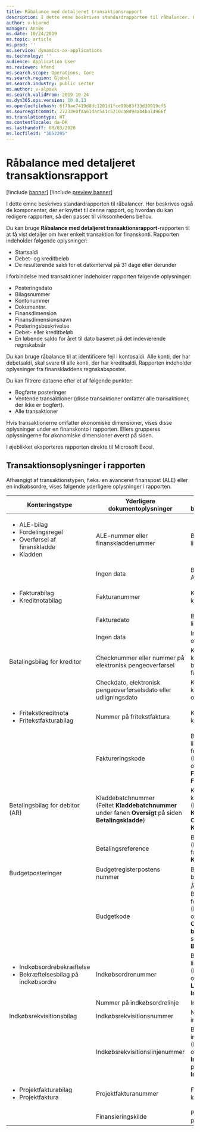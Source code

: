 ```yaml
---
title: Råbalance med detaljeret transaktionsrapport
description: I dette emne beskrives standardrapporten til råbalancer. Her beskrives også de komponenter, der er knyttet til denne rapport, og hvordan du kan redigere rapporten, så den passer til virksomhedens behov.
author: v-kiarnd
manager: AnnBe
ms.date: 10/24/2019
ms.topic: article
ms.prod: ''
ms.service: dynamics-ax-applications
ms.technology: ''
audience: Application User
ms.reviewer: kfend
ms.search.scope: Operations, Core
ms.search.region: Global
ms.search.industry: public sector
ms.author: v-alpavk
ms.search.validFrom: 2019-10-24
ms.dyn365.ops.version: 10.0.13
ms.openlocfilehash: 6f79ae7419d8dc1201d1fce99b83f33d30919cf5
ms.sourcegitcommit: 27233e0fda61dac541c5210ca8d94ab4ba74966f
ms.translationtype: HT
ms.contentlocale: da-DK
ms.lasthandoff: 08/03/2020
ms.locfileid: "3652205"
---
```

# <a name="trial-balance-with-transactional-detail-report"></a>Råbalance med detaljeret transaktionsrapport

[!include [banner](../includes/banner.md)]
[!include [preview banner](../includes/preview-banner.md)]

I dette emne beskrives standardrapporten til råbalancer. Her beskrives også de komponenter, der er knyttet til denne rapport, og hvordan du kan redigere rapporten, så den passer til virksomhedens behov.

Du kan bruge **Råbalance med detaljeret transaktionsrapport**-rapporten til at få vist detaljer om hver enkelt transaktion for finanskonti. Rapporten indeholder følgende oplysninger: 

- Startsaldi
- Debet- og kreditbeløb 
- De resulterende saldi for et datointerval på 31 dage eller derunder

I forbindelse med transaktioner indeholder rapporten følgende oplysninger: 

- Posteringsdato
- Bilagsnummer
- Kontonummer
- Dokumentnr.
- Finansdimension
- Finansdimensionsnavn
- Posteringsbeskrivelse
- Debet- eller kreditbeløb
- En løbende saldo for året til dato baseret på det indeværende regnskabsår

Du kan bruge råbalance til at identificere fejl i kontosaldi. Alle konti, der har debetsaldi, skal svare til alle konti, der har kreditsaldi. Rapporten indeholder oplysninger fra finanskladdens regnskabsposter.

Du kan filtrere dataene efter et af følgende punkter:

- Bogførte posteringer
- Ventende transaktioner (disse transaktioner omfatter alle transaktioner, der ikke er bogført). 
- Alle transaktioner 

Hvis transaktionerne omfatter økonomiske dimensioner, vises disse oplysninger under en finanskonto i rapporten. Ellers grupperes oplysningerne for økonomiske dimensioner øverst på siden. 

I øjeblikket eksporteres rapporten direkte til Microsoft Excel. 

## <a name="transaction-information-on-the-report"></a>Transaktionsoplysninger i rapporten

Afhængigt af transaktionstypen, f.eks. en avanceret finanspost (ALE) eller en indkøbsordre, vises følgende yderligere oplysninger i rapporten.

<table> 
<thead>
<tr>
<th>Konteringstype</th>
<th>Yderligere dokumentoplysninger</th>
<th>Yderligere beskrivelsesoplysninger</th>
</tr>
</thead>
<tbody>
<tr>
<td>
<ul>
<li>ALE-bilag</li>
<li>Fordelingsregel</li>
<li>Overførsel af finanskladde</li>
<li>Kladden</li>
</ul>
</td>
<td>ALE-nummer eller finanskladdenummer</td>
<td>Beskrivelse af linjeelement</td>
</tr>
<tr>
<td></td>
<td>Ingen data</td>
<td>Beskrivelse af overskrift i ALE eller finanskladde</td>
</tr>
<tr>
<td>
<ul>
<li>Fakturabilag</li>
<li>Kreditnotabilag</li>
</ul>
</td>
<td>Fakturanummer</td>
<td>Kreditornummer og kreditornavn</td>
</tr>
<tr>
<td></td>
<td>Fakturadato</td>
<td>Beskrivelse af linjeelement</td>
</tr>
<tr>
<td></td>
<td>Ingen data</td>
<td>Indkøbsordrenummer og/eller PA-nummer</td>
</tr>
<tr>
<td>Betalingsbilag for kreditor</td>
<td>Checknummer eller nummer på elektronisk pengeoverførsel</td>
<td>Kreditornummer – kreditornavn for "skal betales" eller faktureringskonto</td>
</tr>
<tr>
<td></td>
<td>Checkdato, elektronisk pengeoverførselsdato eller udligningsdato</td>
<td>Kreditornummer og kreditornavn for den oprindelige ordrekonto</td>
</tr>
<tr>
<td>
<ul>
<li>Fritekstkreditnota</li>
<li>Fritekstfakturabilag</li>
</ul>
</td>
<td>Nummer på fritekstfaktura</td>
<td>Kundenummer og kundenavn</td>
</tr>
<tr>
<td></td>
<td>Faktureringskode</td>
<td>Beskrivelse af linjeelement i fritekstfaktura<br>
(Feltet <strong>Beskrivelse</strong> i oversigtspanelet <strong>Fakturalinjer</strong> på siden <strong>Fritekstfakturaer</strong>)</td>
</tr>
<tr>
<td>Betalingsbilag for debitor (AR)</td>
<td>Kladdebatchnummer<br>
(Feltet <strong>Kladdebatchnummer</strong> under fanen <strong>Oversigt</strong> på siden <strong>Betalingskladde</strong>)</td>
<td>Kundenummer – kundenavn<br>
(Felterne <strong>Konto</strong> og <strong>Kontonavn</strong> under fanen <strong>Oversigt</strong> på siden <strong>Kladdebilag</strong>)</td>
</tr>
<tr>
<td></td>
<td>Betalingsreference</td>
<td>Betegnelse for linjen.<br>
(Feltet <strong>Beskrivelse</strong> under fanen <strong>Oversigt</strong> på siden <strong>Kladdebilag</strong>)</td>
</tr>
<tr>
<td>Budgetposteringer</td>
<td>Budgetregisterpostens nummer</td>
<td>Beskrivelse af budgetregisterpost</td>
</tr>
<tr>
<td></td>
<td>Budgetkode</td>
<td>Årsagskode – Beskrivelse af overskrift for budgetregisterpost<br>
(Feltet <strong>Kommentar</strong> i oversigtspanelet <strong>Oplysninger om budgetkontoposter</strong> på siden <strong>Budgetpost</strong> eller <strong>Budgetregisterpost </strong>)</td>
</tr>
<tr>
<td>
<ul>
<li>Indkøbsordrebekræftelse</li>
<li>Bekræftelsesbilag på indkøbsordre</li>
</ul>
</td>
<td>Indkøbsordrenummer</td>
<td>Beskrivelse af linjeelement<br>
(Feltet <strong>Tekst</strong> i oversigtspanelet <strong>Linjedetaljer</strong> på siden <strong>Indkøbsordre</strong>)</td>
</tr>
<tr>
<td></td>
<td>Nummer på indkøbsordrelinje</td>
<td>Indkøbskategori</td>
</tr>
<tr>
<td>Indkøbsrekvisitionsbilag</td>
<td>Indkøbsrekvisitionsnummer</td>
<td>Navn på indkøbsrekvisition</td>
</tr>
<tr>
<td></td>
<td>Indkøbsrekvisitionslinjenummer</td>
<td>Beskrivelse af indkøbsrekvisitionslinje<br>
(Feltet <strong>Produktnavn</strong> i oversigtspanelet <strong>Indkøbsrekvisitionslinjer</strong> på siden <strong>Indkøbsrekvisition</strong>)</td>
</tr>
<tr>
<td>
<ul>
<li>Projektfakturabilag</li>
<li>Projektfaktura</li>
</ul>
</td>
<td>Projektfakturanummer</td>
<td>Fakturakonto og kontonavn</td>
</tr>
<tr>
<td></td>
<td>Finansieringskilde</td>
<td>Projekt-id og projektnavn</td>
</tr>
</tbody>
</table>
